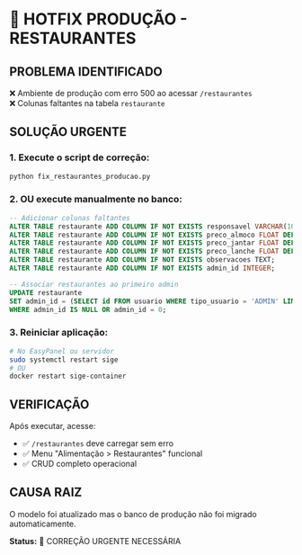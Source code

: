 # 🚨 HOTFIX PRODUÇÃO - RESTAURANTES

## PROBLEMA IDENTIFICADO
❌ Ambiente de produção com erro 500 ao acessar `/restaurantes`  
❌ Colunas faltantes na tabela `restaurante`

## SOLUÇÃO URGENTE

### 1. Execute o script de correção:
```bash
python fix_restaurantes_producao.py
```

### 2. OU execute manualmente no banco:
```sql
-- Adicionar colunas faltantes
ALTER TABLE restaurante ADD COLUMN IF NOT EXISTS responsavel VARCHAR(100);
ALTER TABLE restaurante ADD COLUMN IF NOT EXISTS preco_almoco FLOAT DEFAULT 0.0;
ALTER TABLE restaurante ADD COLUMN IF NOT EXISTS preco_jantar FLOAT DEFAULT 0.0;
ALTER TABLE restaurante ADD COLUMN IF NOT EXISTS preco_lanche FLOAT DEFAULT 0.0;
ALTER TABLE restaurante ADD COLUMN IF NOT EXISTS observacoes TEXT;
ALTER TABLE restaurante ADD COLUMN IF NOT EXISTS admin_id INTEGER;

-- Associar restaurantes ao primeiro admin
UPDATE restaurante 
SET admin_id = (SELECT id FROM usuario WHERE tipo_usuario = 'ADMIN' LIMIT 1)
WHERE admin_id IS NULL OR admin_id = 0;
```

### 3. Reiniciar aplicação:
```bash
# No EasyPanel ou servidor
sudo systemctl restart sige
# OU
docker restart sige-container
```

## VERIFICAÇÃO
Após executar, acesse:
- ✅ `/restaurantes` deve carregar sem erro
- ✅ Menu "Alimentação > Restaurantes" funcional
- ✅ CRUD completo operacional

## CAUSA RAIZ
O modelo foi atualizado mas o banco de produção não foi migrado automaticamente.

**Status:** 🚨 CORREÇÃO URGENTE NECESSÁRIA